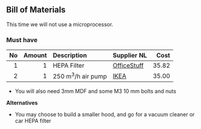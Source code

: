 ## Bill of Materials

This time we will not use a microprocessor.

### Must have

|No|Amount|Description|Supplier NL|Cost|
| ------------: | ------------: | :------------ | :------------ | ------------: |
|1|1|HEPA Filter|[OfficeStuff](http://www.officestuff.nl/producten/9370101-hepa_filter_large/)|35.82|
|2|1|250 m<sup>3</sup>/h air pump|[IKEA](http://www.ikea.com/nl/nl/catalog/products/70304588/)|35.00|

* You will also need 3mm MDF and some M3 10 mm bolts and nuts

**Alternatives**

* You may choose to build a smaller hood, and go for a vacuum cleaner or car HEPA filter
